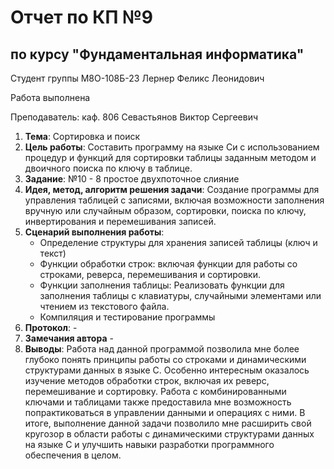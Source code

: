 # Отчет по КП №9
## по курсу "Фундаментальная информатика"

Студент группы М8О-108Б-23 Лернер Феликс Леонидович

Работа выполнена 

Преподаватель: каф. 806 Севастьянов Виктор Сергеевич

1. **Тема**: Сортировка и поиск
2. **Цель работы**: Составить программу на языке Си с использованием процедур и функций для сортировки таблицы заданным методом
и двоичного поиска по ключу в таблице.
3. **Задание**: №10 - 8 простое двухпоточное слияние
4. **Идея, метод, алгоритм решения задачи**: Создание программы для управления таблицей с записями, включая возможности заполнения вручную или случайным образом, сортировки, поиска по ключу, инвертирования и перемешивания записей.
5. **Сценарий выполнения работы**: 
    - Определение структуры для хранения записей таблицы (ключ и текст)
    - Функции обработки строк: включая функции для работы со строками, реверса, перемешивания и сортировки.
    - Функции заполнения таблицы: Реализовать функции для заполнения таблицы с клавиатуры, случайными элементами или чтением из текстового файла.
    - Компиляция и тестирование программы
6. **Протокол**: -
7. **Замечания автора** -
8. **Выводы**: Работа над данной программой позволила мне более глубоко понять принципы работы со строками и динамическими структурами данных в языке C. Особенно интересным оказалось изучение методов обработки строк, включая их реверс, перемешивание и сортировку. Работа с комбинированными ключами и таблицами также предоставила мне возможность попрактиковаться в управлении данными и операциях с ними. В итоге, выполнение данной задачи позволило мне расширить свой кругозор в области работы с динамическими структурами данных на языке C и улучшить навыки разработки программного обеспечения в целом.
